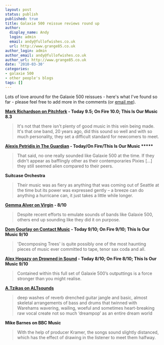 ```yaml
---
layout: post
status: publish
published: true
title: Galaxie 500 reissue reviews round up
author:
  display_name: Andy
  login: admin
  email: andy@fullofwishes.co.uk
  url: http://www.grange85.co.uk
author_login: admin
author_email: andy@fullofwishes.co.uk
author_url: http://www.grange85.co.uk
date: '2010-03-30'
categories:
- galaxie 500
- other people's blogs
tags: []
---
```

<p>Lots of love around for the Galaxie 500 reissues - here's what I've found so far - please feel free to add more in the comments (or <a href="mailto:andy@grange85.co.uk">email me</a>).</p>
<p><strong><a href="http://pitchfork.com/reviews/albums/14083-today-on-fire-this-is-our-music/">Mark Richardson on Pitchfork</a> - Today 9.5; On Fire 10.0; This Is Our Music 8.3</strong></p>
<blockquote><p>It's not that there isn't plenty of good music in this vein being made. It's that one band, 20 years ago, did this sound so well and with so much personality, they set a difficult standard for newcomers to meet.</p></blockquote>
<p><strong><a href="http://www.guardian.co.uk/music/2010/mar/11/galaxie-500-cd-review">Alexis Petridis in The Guardian</a>  - Today/On Fire/This Is Our Music *****</strong></p>
<blockquote><p>That said, no one really sounded like Galaxie 500 at the time. If they didn't appear as bafflingly other as their contemporaries Pixies [...] they still seemed alien compared to their peers.</p></blockquote>
<p><strong>Suitcase Orchestra</strong></p>
<blockquote><p>Their music was as fiery as anything that was coming out of Seattle at the time but its power was expressed gently – a breeze can do anything a hurricane can, it just takes a little while longer.</p></blockquote>
<p><strong><a href="http://www.virgin.com/music/reviews/galaxie-500-original-album-reissues-review">Gemma Alver on Virgin</a> - 8/10</strong></p>
<blockquote><p>Despite recent efforts to emulate sounds of bands like Galaxie 500, others end up sounding like they did it on purpose.</p></blockquote>
<p><strong><a href="http://www.contactmusic.com/new/home.nsf/albumreview/galaxie-500-today-on-fire-this-is-our-musicx29x03x10">Dom Gourlay on Contact Music</a> - Today 9/10; On Fire 9/10; This Is Our Music 9/10</strong></p>
<blockquote><p>'Decomposing Trees' is quite possibly one of the most haunting pieces of music ever committed to tape, tenor sax coda and all.</p></blockquote>
<p><strong><a href="http://drownedinsound.com/releases/15244/reviews/4139503">Alex Hegazy on Drowned in Sound</a> - Today 8/10; On Fire 8/10; This Is Our Music 9/10</strong></p>
<blockquote><p>Contained within this full set of Galaxie 500’s outputtings is a force stronger than you might realise.</p></blockquote>
<p><strong><a href="http://hangout.altsounds.com/reviews/116014-galaxie-500-today-on-fire-this-is-our-music-reissue-album.html">A.Tzikas on ALTsounds</a></strong></p>
<blockquote><p>deep washes of reverb drenched guitar jangle and basic, almost skeletal arrangements of bass and drums that twinned with Warehams wavering, wailing, woeful and sometimes heart-breaking raw vocal create not so much ‘dreampop’ as an entire dream world</p></blockquote>
<p><strong>Mike Barnes on BBC Music</strong></p>
<blockquote><p>With the help of producer Kramer, the songs sound slightly distanced, which has the effect of drawing in the listener to meet them halfway.</p></blockquote>
